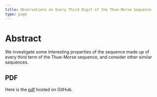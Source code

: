 ```yaml
---
title: Observations on Every Third Digit of the Thue-Morse Sequence
type: page
---
```


# Abstract
We investigate some interesting properties of the sequence made up of every third term of the Thue-Morse sequence, and consider other similar sequences.

## PDF
Here is the [pdf](https://raw.githubusercontent.com/JakeRoggenbuck/T3-Paper-Code/main/T3.pdf) hosted on GitHub.
